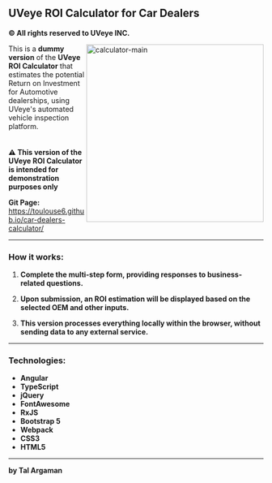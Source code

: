 ## UVeye ROI Calculator for Car Dealers
**© All rights reserved to UVeye INC.**

<img align="right" src="calculator-main.png" alt="calculator-main" width="350">

This is a **dummy version** of the **UVeye ROI Calculator** that estimates the potential Return on Investment for Automotive dealerships, using UVeye's automated vehicle inspection platform.  
<br>  
**⚠️ This version of the UVeye ROI Calculator is intended for demonstration purposes only**

**Git Page:**  
https://toulouse6.github.io/car-dealers-calculator/

---

### **How it works:**

1. **Complete the multi-step form, providing responses to business-related questions.**

2. **Upon submission, an ROI estimation will be displayed based on the selected OEM and other inputs.**

3. **This version processes everything locally within the browser, without sending data to any external service.**

---

### **Technologies:**

- **Angular**  
- **TypeScript**  
- **jQuery**  
- **FontAwesome**  
- **RxJS**  
- **Bootstrap 5**  
- **Webpack**  
- **CSS3**  
- **HTML5**  

---

**by Tal Argaman** 
